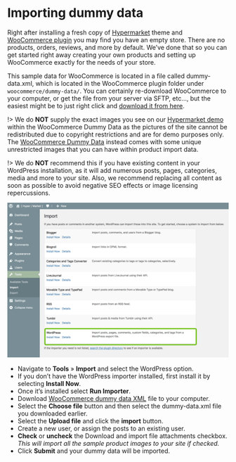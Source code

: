 # Importing dummy data

Right after installing a fresh copy of [Hypermarket](https://wordpress.org/themes/hypermarket/) theme and [WooCommerce plugin](https://wordpress.org/plugins/woocommerce/) you may find you have an empty store. There are no products, orders, reviews, and more by default. We’ve done that so you can get started right away creating your own products and setting up WooCommerce exactly for the needs of your store.

This sample data for WooCommerce is located in a file called dummy-data.xml, which is located in the WooCommerce plugin folder under ```woocommerce/dummy-data/```. You can certainly re-download WooCommerce to your computer, or get the file from your server via SFTP, etc…, but the easiest might be to just right click and [download it from here](https://plugins.svn.wordpress.org/woocommerce/tags/3.0.0/dummy-data/dummy-data.xml?dl=1).

!> We do **NOT** supply the exact images you see on our [Hypermarket demo](https://demo.mypreview.one/hypermarket) within the WooCommerce Dummy Data as the pictures of the site cannot be redistributed due to copyright restrictions and are for demo purposes only. The [WooCommerce Dummy Data](https://plugins.svn.wordpress.org/woocommerce/tags/3.0.0/dummy-data/dummy-data.xml?dl=1) instead comes with some unique unrestricted images that you can have within product import data.

!> We do **NOT** recommend this if you have existing content in your WordPress installation, as it will add numerous posts, pages, categories, media and more to your site. Also, we recommend replacing all content as soon as possible to avoid negative SEO effects or image licensing repercussions.

![Importing WooCommerce Dummy Data](img/import-woocommerce-dummy-data.png)

* Navigate to **Tools** » **Import** and select the WordPress option.
* If you don’t have the WordPress importer installed, first install it by selecting **Install Now**.
* Once it’s installed select **Run Importer**.
* Download [WooCommerce dummy data XML](https://plugins.svn.wordpress.org/woocommerce/tags/3.0.0/dummy-data/dummy-data.xml?dl=1) file to your computer.
* Select the **Choose file** button and then select the dummy-data.xml file you downloaded earlier.
* Select the **Upload file** and click the **import** button.
* Create a new user, or assign the posts to an existing user.
* **Check** or **uncheck** the Download and import file attachments checkbox.<br/>
*This will import all the sample product images to your site if checked.*
* Click **Submit** and your dummy data will be imported.
